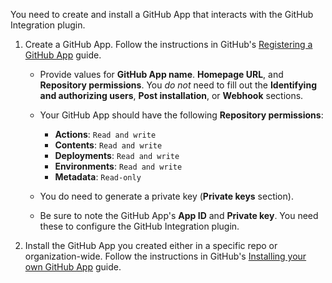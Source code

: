 You need to create and install a GitHub App that interacts with the GitHub Integration plugin. 

1. Create a GitHub App. Follow the instructions in GitHub's [Registering a GitHub App](https://docs.github.com/en/apps/creating-github-apps/registering-a-github-app/registering-a-github-app) guide. 

   * Provide values for **GitHub App name**. **Homepage URL**, and **Repository permissions**. You _do not_ need to fill out the **Identifying and authorizing users**, **Post installation**, or **Webhook** sections.
   * Your GitHub App should have the following **Repository permissions**:
 
     * **Actions**: `Read and write`
     * **Contents**: `Read and write`
     * **Deployments**: `Read and write`
     * **Environments**: `Read and write`
     * **Metadata**: `Read-only`

   * You do need to generate a private key (**Private keys** section).
   * Be sure to note the GitHub App's **App ID** and **Private key**. You need these to configure the GitHub Integration plugin.

1. Install the GitHub App you created either in a specific repo or organization-wide. Follow the instructions in GitHub's [Installing your own GitHub App](https://docs.github.com/en/apps/using-github-apps/installing-your-own-github-app) guide.

